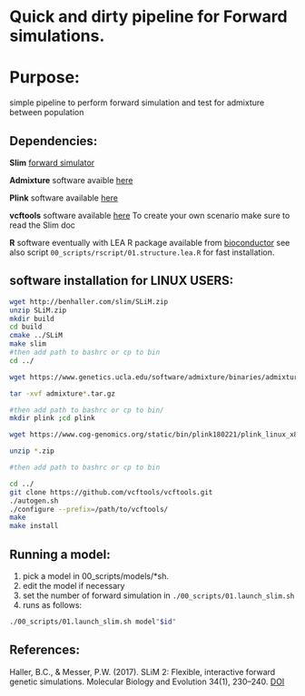 # Quick and dirty pipeline for Forward simulations.

# Purpose:

simple pipeline to perform forward simulation and test for admixture between population

## Dependencies:

**Slim** [forward simulator](https://messerlab.org/slim/)

**Admixture** software avaible [here](https://www.genetics.ucla.edu/software/admixture/)


**Plink** software available [here](https://www.cog-genomics.org/plink2)


**vcftools** software available [here](https://github.com/vcftools/vcftools.git)
To create your own scenario make sure to read the Slim doc

**R** software eventually with LEA R package available from [bioconductor](https://www.bioconductor.org/packages/3.7/bioc/html/LEA.html)
see also script `00_scripts/rscript/01.structure.lea.R` for fast installation.

## software installation for LINUX USERS:

```bash
wget http://benhaller.com/slim/SLiM.zip
unzip SLiM.zip
mkdir build
cd build
cmake ../SLiM
make slim
#then add path to bashrc or cp to bin
cd ../

wget https://www.genetics.ucla.edu/software/admixture/binaries/admixture_linux-1.3.0.tar.gz

tar -xvf admixture*.tar.gz

#then add path to bashrc or cp to bin/
mkdir plink ;cd plink

wget https://www.cog-genomics.org/static/bin/plink180221/plink_linux_x86_64.zip

unzip *.zip

#then add path to bashrc or cp to bin

cd ../
git clone https://github.com/vcftools/vcftools.git
./autogen.sh
./configure --prefix=/path/to/vcftools/
make
make install

```

## Running a model:

1. pick a model in 00_scripts/models/*sh.
2. edit the model if necessary
3. set the number of forward simulation in `./00_scripts/01.launch_slim.sh`
4. runs as follows:
```bash
./00_scripts/01.launch_slim.sh model"$id" 
```

## References:

Haller, B.C., & Messer, P.W. (2017). SLiM 2: Flexible, interactive forward genetic simulations. Molecular Biology and Evolution 34(1), 230–240. [DOI](http://dx.doi.org/10.1093/molbev/msw211)
